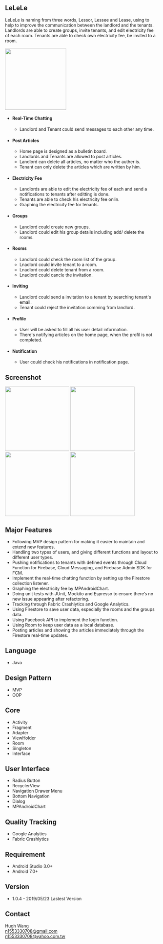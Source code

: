 ## LeLeLe
LeLeLe is naming from three words, Lessor, Lessee and Lease, using to help to improve the communication between the landlord and the tenants. Landlords are able to create groups, invite tenants, and edit electricity fee of each room. Tenants are able to check own electricity fee, be invited to a room.
<br /><br />[<img src="https://play.google.com/intl/en_us/badges/images/generic/en_badge_web_generic.png" width="200">](https://play.google.com/store/apps/details?id=com.hugh.lelele)

- #### Real-Time Chatting
  - Landlord and Tenant could send messages to each other any time.
- #### Post Articles
  - Home page is designed as a bulletin board.
  - Landlords and Tenants are allowed to post articles.
  - Landlord can delete all articles, no matter who the auther is.
  - Tenant can only delete the articles which are written by him.
- #### Electricity Fee
  - Landlords are able to edit the electricity fee of each and send a notifications to tenants after editting is done.
  - Tenants are able to check his electricity fee onlin.
  - Graphing the electricity fee for tenants.
- #### Groups
  - Landlord could create new groups.
  - Landlord could edit his group details including add/ delete the rooms.
- #### Rooms
  - Landlord could check the room list of the group.
  - Lnadlord could invite tenant to a room.
  - Lnadlord could delete tenant from a room.
  - Lnadlord could cancle the invitation.
- #### Inviting
  - Landlord could send a invitation to a tenant by searching tenant's email.
  - Tenant could reject the invitation comming from landlord.
- #### Profile
  - User will be asked to fill all his user detail information.
  - There's notifying articles on the home page, when the profil is not completed.
- #### Notification
  - User could check his notifications in notification page.

## Screenshot

<img src="https://i.imgur.com/DP3FLcF.png" width="210"> <img src="https://i.imgur.com/WupEw0U.png" width="210"> <img src="https://i.imgur.com/ibQoe7v.png" width="210"> <img src="https://i.imgur.com/YwFie8z.png" width="210">

## Major Features
-	Following MVP design pattern for making it easier to maintain and extend new features.
-	Handling two types of users, and giving different functions and layout to different user types.
-	Pushing notifications to tenants with defined events through Cloud Function for Firebase, Cloud Messaging, and Firebase Admin SDK for FCM.
-	Implement the real-time chatting function by setting up the Firestore collection listener.
-	Graphing the electricity fee by MPAndroidChart.
-	Doing unit tests with JUnit, Mockito and Espresso to ensure there’s no new issue appearing after refactoring.
-	Tracking through Fabric Crashlytics and Google Analytics.
-	Using Firestore to save user data, especially the rooms and the groups data.
-	Using Facebook API to implement the login function.
-	Using Room to keep user data as a local database.
-	Posting articles and showing the articles immediately through the Firestore real-time updates.

##	Language
- Java

##	Design Pattern
- MVP
- OOP

## Core
- Activity
- Fragment
- Adapter
- ViewHolder
- Room
- Singleton
- Interface

## User Interface
- Radius Button
- RecyclerView
- Navigation Drawer Menu
- Bottom Navigation
- Dialog
- MPAndroidChart

## Quality Tracking
- Google Analytics
- Fabric Crashlytics

## Requirement
- Android Studio 3.0+
- Android 7.0+

## Version
- 1.0.4 - 2019/05/23 Lastest Version

## Contact
Hugh Wang <br />
n1553330708@gmail.com <br />
n1553330708@yahoo.com.tw
